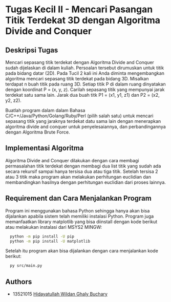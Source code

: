 
# Tugas Kecil II - Mencari Pasangan Titik Terdekat 3D dengan Algoritma Divide and Conquer

## Deskripsi Tugas
Mencari sepasang titik terdekat dengan Algoritma Divide and Conquer sudah dijelaskan di 
dalam kuliah. Persoalan tersebut dirumuskan untuk titik pada bidang datar (2D). Pada Tucil 2
kali ini Anda diminta mengembangkan algoritma mencari sepasang titik terdekat pada bidang 
3D. Misalkan terdapat n buah titik pada ruang 3D. Setiap titik P di dalam ruang dinyatakan 
dengan koordinat P = (x, y, z). Carilah sepasang titik yang mempunyai jarak terdekat satu 
sama lain. Jarak dua buah titk P1 = (x1, y1, z1) dan P2 = (x2, y2, z2).

Buatlah program dalam dalam Bahasa C/C++/Java/Python/Golang/Ruby/Perl (pilih salah 
satu) untuk mencari sepasang titik yang jaraknya terdekat datu sama lain dengan menerapkan 
algoritma divide and conquer untuk penyelesaiannya, dan perbandingannya dengan 
Algoritma Brute Force.




## Implementasi Algoritma

Algoritma Divide and Conquer dilakukan dengan cara membagi permasalahan titik terdekat dengan membagi dua list titik yang sudah ada secara rekursif sampai hanya tersisa dua atau tiga titik. Setelah tersisa 2 atau 3 titik maka program akan melakukan perhitungan euclidian dan membandingkan hasilnya dengan perhitungan euclidian dari proses lainnya.
## Requirement dan Cara Menjalankan Program

Program ini menggunakan bahasa Python sehingga hanya akan bisa dijalankan apabila sistem telah memiliki instalasi Python. Program juga memanfaatkan library matplotlib yang bisa diinstall dengan kode berikut atau melakukan instalasi dari MSYS2 MINGW:

```bash
  python -m pip install -U pip
  python -m pip install -U matplotlib
```

Setelah itu program akan bisa dijalankan dengan cara menjalankan kode berikut:

```bash
  py src/main.py
```
## Authors

- 13521015 [Hidayatullah Wildan Ghaly Buchary](https://github.com/WildanGhaly)

